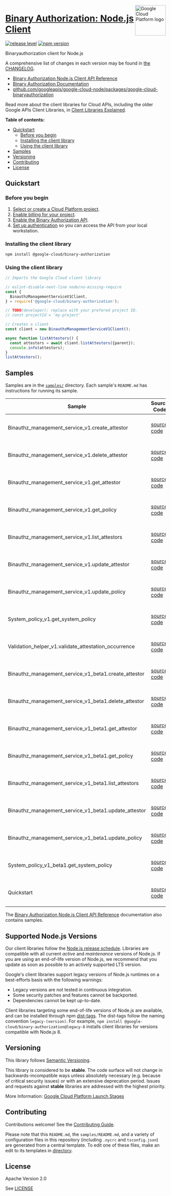[//]: # "This README.md file is auto-generated, all changes to this file will be lost."
[//]: # "To regenerate it, use `python -m synthtool`."
<img src="https://avatars2.githubusercontent.com/u/2810941?v=3&s=96" alt="Google Cloud Platform logo" title="Google Cloud Platform" align="right" height="96" width="96"/>

# [Binary Authorization: Node.js Client](https://github.com/googleapis/google-cloud-node/tree/main/packages/google-cloud-binaryauthorization)

[![release level](https://img.shields.io/badge/release%20level-stable-brightgreen.svg?style=flat)](https://cloud.google.com/terms/launch-stages)
[![npm version](https://img.shields.io/npm/v/@google-cloud/binary-authorization.svg)](https://www.npmjs.org/package/@google-cloud/binary-authorization)




Binaryauthorization client for Node.js


A comprehensive list of changes in each version may be found in
[the CHANGELOG](https://github.com/googleapis/google-cloud-node/tree/main/packages/google-cloud-binaryauthorization/CHANGELOG.md).

* [Binary Authorization Node.js Client API Reference][client-docs]
* [Binary Authorization Documentation][product-docs]
* [github.com/googleapis/google-cloud-node/packages/google-cloud-binaryauthorization](https://github.com/googleapis/google-cloud-node/tree/main/packages/google-cloud-binaryauthorization)

Read more about the client libraries for Cloud APIs, including the older
Google APIs Client Libraries, in [Client Libraries Explained][explained].

[explained]: https://cloud.google.com/apis/docs/client-libraries-explained

**Table of contents:**


* [Quickstart](#quickstart)
  * [Before you begin](#before-you-begin)
  * [Installing the client library](#installing-the-client-library)
  * [Using the client library](#using-the-client-library)
* [Samples](#samples)
* [Versioning](#versioning)
* [Contributing](#contributing)
* [License](#license)

## Quickstart

### Before you begin

1.  [Select or create a Cloud Platform project][projects].
1.  [Enable billing for your project][billing].
1.  [Enable the Binary Authorization API][enable_api].
1.  [Set up authentication][auth] so you can access the
    API from your local workstation.

### Installing the client library

```bash
npm install @google-cloud/binary-authorization
```


### Using the client library

```javascript
// Imports the Google Cloud client library

// eslint-disable-next-line node/no-missing-require
const {
  BinauthzManagementServiceV1Client,
} = require('@google-cloud/binary-authorization');

// TODO(developer): replace with your prefered project ID.
// const projectId = 'my-project'

// Creates a client
const client = new BinauthzManagementServiceV1Client();

async function listAttestors() {
  const attestors = await client.listAttestors({parent});
  console.info(attestors);
}
listAttestors();

```



## Samples

Samples are in the [`samples/`](https://github.com/googleapis/google-cloud-node/tree/main/packages/google-cloud-binaryauthorization/samples) directory. Each sample's `README.md` has instructions for running its sample.

| Sample                      | Source Code                       | Try it |
| --------------------------- | --------------------------------- | ------ |
| Binauthz_management_service_v1.create_attestor | [source code](https://github.com/googleapis/google-cloud-node/blob/main/packages/google-cloud-binaryauthorization/samples/generated/v1/binauthz_management_service_v1.create_attestor.js) | [![Open in Cloud Shell][shell_img]](https://console.cloud.google.com/cloudshell/open?git_repo=https://github.com/googleapis/google-cloud-node&page=editor&open_in_editor=packages/google-cloud-binaryauthorization/samples/generated/v1/binauthz_management_service_v1.create_attestor.js,packages/google-cloud-binaryauthorization/samples/README.md) |
| Binauthz_management_service_v1.delete_attestor | [source code](https://github.com/googleapis/google-cloud-node/blob/main/packages/google-cloud-binaryauthorization/samples/generated/v1/binauthz_management_service_v1.delete_attestor.js) | [![Open in Cloud Shell][shell_img]](https://console.cloud.google.com/cloudshell/open?git_repo=https://github.com/googleapis/google-cloud-node&page=editor&open_in_editor=packages/google-cloud-binaryauthorization/samples/generated/v1/binauthz_management_service_v1.delete_attestor.js,packages/google-cloud-binaryauthorization/samples/README.md) |
| Binauthz_management_service_v1.get_attestor | [source code](https://github.com/googleapis/google-cloud-node/blob/main/packages/google-cloud-binaryauthorization/samples/generated/v1/binauthz_management_service_v1.get_attestor.js) | [![Open in Cloud Shell][shell_img]](https://console.cloud.google.com/cloudshell/open?git_repo=https://github.com/googleapis/google-cloud-node&page=editor&open_in_editor=packages/google-cloud-binaryauthorization/samples/generated/v1/binauthz_management_service_v1.get_attestor.js,packages/google-cloud-binaryauthorization/samples/README.md) |
| Binauthz_management_service_v1.get_policy | [source code](https://github.com/googleapis/google-cloud-node/blob/main/packages/google-cloud-binaryauthorization/samples/generated/v1/binauthz_management_service_v1.get_policy.js) | [![Open in Cloud Shell][shell_img]](https://console.cloud.google.com/cloudshell/open?git_repo=https://github.com/googleapis/google-cloud-node&page=editor&open_in_editor=packages/google-cloud-binaryauthorization/samples/generated/v1/binauthz_management_service_v1.get_policy.js,packages/google-cloud-binaryauthorization/samples/README.md) |
| Binauthz_management_service_v1.list_attestors | [source code](https://github.com/googleapis/google-cloud-node/blob/main/packages/google-cloud-binaryauthorization/samples/generated/v1/binauthz_management_service_v1.list_attestors.js) | [![Open in Cloud Shell][shell_img]](https://console.cloud.google.com/cloudshell/open?git_repo=https://github.com/googleapis/google-cloud-node&page=editor&open_in_editor=packages/google-cloud-binaryauthorization/samples/generated/v1/binauthz_management_service_v1.list_attestors.js,packages/google-cloud-binaryauthorization/samples/README.md) |
| Binauthz_management_service_v1.update_attestor | [source code](https://github.com/googleapis/google-cloud-node/blob/main/packages/google-cloud-binaryauthorization/samples/generated/v1/binauthz_management_service_v1.update_attestor.js) | [![Open in Cloud Shell][shell_img]](https://console.cloud.google.com/cloudshell/open?git_repo=https://github.com/googleapis/google-cloud-node&page=editor&open_in_editor=packages/google-cloud-binaryauthorization/samples/generated/v1/binauthz_management_service_v1.update_attestor.js,packages/google-cloud-binaryauthorization/samples/README.md) |
| Binauthz_management_service_v1.update_policy | [source code](https://github.com/googleapis/google-cloud-node/blob/main/packages/google-cloud-binaryauthorization/samples/generated/v1/binauthz_management_service_v1.update_policy.js) | [![Open in Cloud Shell][shell_img]](https://console.cloud.google.com/cloudshell/open?git_repo=https://github.com/googleapis/google-cloud-node&page=editor&open_in_editor=packages/google-cloud-binaryauthorization/samples/generated/v1/binauthz_management_service_v1.update_policy.js,packages/google-cloud-binaryauthorization/samples/README.md) |
| System_policy_v1.get_system_policy | [source code](https://github.com/googleapis/google-cloud-node/blob/main/packages/google-cloud-binaryauthorization/samples/generated/v1/system_policy_v1.get_system_policy.js) | [![Open in Cloud Shell][shell_img]](https://console.cloud.google.com/cloudshell/open?git_repo=https://github.com/googleapis/google-cloud-node&page=editor&open_in_editor=packages/google-cloud-binaryauthorization/samples/generated/v1/system_policy_v1.get_system_policy.js,packages/google-cloud-binaryauthorization/samples/README.md) |
| Validation_helper_v1.validate_attestation_occurrence | [source code](https://github.com/googleapis/google-cloud-node/blob/main/packages/google-cloud-binaryauthorization/samples/generated/v1/validation_helper_v1.validate_attestation_occurrence.js) | [![Open in Cloud Shell][shell_img]](https://console.cloud.google.com/cloudshell/open?git_repo=https://github.com/googleapis/google-cloud-node&page=editor&open_in_editor=packages/google-cloud-binaryauthorization/samples/generated/v1/validation_helper_v1.validate_attestation_occurrence.js,packages/google-cloud-binaryauthorization/samples/README.md) |
| Binauthz_management_service_v1_beta1.create_attestor | [source code](https://github.com/googleapis/google-cloud-node/blob/main/packages/google-cloud-binaryauthorization/samples/generated/v1beta1/binauthz_management_service_v1_beta1.create_attestor.js) | [![Open in Cloud Shell][shell_img]](https://console.cloud.google.com/cloudshell/open?git_repo=https://github.com/googleapis/google-cloud-node&page=editor&open_in_editor=packages/google-cloud-binaryauthorization/samples/generated/v1beta1/binauthz_management_service_v1_beta1.create_attestor.js,packages/google-cloud-binaryauthorization/samples/README.md) |
| Binauthz_management_service_v1_beta1.delete_attestor | [source code](https://github.com/googleapis/google-cloud-node/blob/main/packages/google-cloud-binaryauthorization/samples/generated/v1beta1/binauthz_management_service_v1_beta1.delete_attestor.js) | [![Open in Cloud Shell][shell_img]](https://console.cloud.google.com/cloudshell/open?git_repo=https://github.com/googleapis/google-cloud-node&page=editor&open_in_editor=packages/google-cloud-binaryauthorization/samples/generated/v1beta1/binauthz_management_service_v1_beta1.delete_attestor.js,packages/google-cloud-binaryauthorization/samples/README.md) |
| Binauthz_management_service_v1_beta1.get_attestor | [source code](https://github.com/googleapis/google-cloud-node/blob/main/packages/google-cloud-binaryauthorization/samples/generated/v1beta1/binauthz_management_service_v1_beta1.get_attestor.js) | [![Open in Cloud Shell][shell_img]](https://console.cloud.google.com/cloudshell/open?git_repo=https://github.com/googleapis/google-cloud-node&page=editor&open_in_editor=packages/google-cloud-binaryauthorization/samples/generated/v1beta1/binauthz_management_service_v1_beta1.get_attestor.js,packages/google-cloud-binaryauthorization/samples/README.md) |
| Binauthz_management_service_v1_beta1.get_policy | [source code](https://github.com/googleapis/google-cloud-node/blob/main/packages/google-cloud-binaryauthorization/samples/generated/v1beta1/binauthz_management_service_v1_beta1.get_policy.js) | [![Open in Cloud Shell][shell_img]](https://console.cloud.google.com/cloudshell/open?git_repo=https://github.com/googleapis/google-cloud-node&page=editor&open_in_editor=packages/google-cloud-binaryauthorization/samples/generated/v1beta1/binauthz_management_service_v1_beta1.get_policy.js,packages/google-cloud-binaryauthorization/samples/README.md) |
| Binauthz_management_service_v1_beta1.list_attestors | [source code](https://github.com/googleapis/google-cloud-node/blob/main/packages/google-cloud-binaryauthorization/samples/generated/v1beta1/binauthz_management_service_v1_beta1.list_attestors.js) | [![Open in Cloud Shell][shell_img]](https://console.cloud.google.com/cloudshell/open?git_repo=https://github.com/googleapis/google-cloud-node&page=editor&open_in_editor=packages/google-cloud-binaryauthorization/samples/generated/v1beta1/binauthz_management_service_v1_beta1.list_attestors.js,packages/google-cloud-binaryauthorization/samples/README.md) |
| Binauthz_management_service_v1_beta1.update_attestor | [source code](https://github.com/googleapis/google-cloud-node/blob/main/packages/google-cloud-binaryauthorization/samples/generated/v1beta1/binauthz_management_service_v1_beta1.update_attestor.js) | [![Open in Cloud Shell][shell_img]](https://console.cloud.google.com/cloudshell/open?git_repo=https://github.com/googleapis/google-cloud-node&page=editor&open_in_editor=packages/google-cloud-binaryauthorization/samples/generated/v1beta1/binauthz_management_service_v1_beta1.update_attestor.js,packages/google-cloud-binaryauthorization/samples/README.md) |
| Binauthz_management_service_v1_beta1.update_policy | [source code](https://github.com/googleapis/google-cloud-node/blob/main/packages/google-cloud-binaryauthorization/samples/generated/v1beta1/binauthz_management_service_v1_beta1.update_policy.js) | [![Open in Cloud Shell][shell_img]](https://console.cloud.google.com/cloudshell/open?git_repo=https://github.com/googleapis/google-cloud-node&page=editor&open_in_editor=packages/google-cloud-binaryauthorization/samples/generated/v1beta1/binauthz_management_service_v1_beta1.update_policy.js,packages/google-cloud-binaryauthorization/samples/README.md) |
| System_policy_v1_beta1.get_system_policy | [source code](https://github.com/googleapis/google-cloud-node/blob/main/packages/google-cloud-binaryauthorization/samples/generated/v1beta1/system_policy_v1_beta1.get_system_policy.js) | [![Open in Cloud Shell][shell_img]](https://console.cloud.google.com/cloudshell/open?git_repo=https://github.com/googleapis/google-cloud-node&page=editor&open_in_editor=packages/google-cloud-binaryauthorization/samples/generated/v1beta1/system_policy_v1_beta1.get_system_policy.js,packages/google-cloud-binaryauthorization/samples/README.md) |
| Quickstart | [source code](https://github.com/googleapis/google-cloud-node/blob/main/packages/google-cloud-binaryauthorization/samples/quickstart.js) | [![Open in Cloud Shell][shell_img]](https://console.cloud.google.com/cloudshell/open?git_repo=https://github.com/googleapis/google-cloud-node&page=editor&open_in_editor=packages/google-cloud-binaryauthorization/samples/quickstart.js,packages/google-cloud-binaryauthorization/samples/README.md) |



The [Binary Authorization Node.js Client API Reference][client-docs] documentation
also contains samples.

## Supported Node.js Versions

Our client libraries follow the [Node.js release schedule](https://github.com/nodejs/release#release-schedule).
Libraries are compatible with all current _active_ and _maintenance_ versions of
Node.js.
If you are using an end-of-life version of Node.js, we recommend that you update
as soon as possible to an actively supported LTS version.

Google's client libraries support legacy versions of Node.js runtimes on a
best-efforts basis with the following warnings:

* Legacy versions are not tested in continuous integration.
* Some security patches and features cannot be backported.
* Dependencies cannot be kept up-to-date.

Client libraries targeting some end-of-life versions of Node.js are available, and
can be installed through npm [dist-tags](https://docs.npmjs.com/cli/dist-tag).
The dist-tags follow the naming convention `legacy-(version)`.
For example, `npm install @google-cloud/binary-authorization@legacy-8` installs client libraries
for versions compatible with Node.js 8.

## Versioning

This library follows [Semantic Versioning](http://semver.org/).



This library is considered to be **stable**. The code surface will not change in backwards-incompatible ways
unless absolutely necessary (e.g. because of critical security issues) or with
an extensive deprecation period. Issues and requests against **stable** libraries
are addressed with the highest priority.






More Information: [Google Cloud Platform Launch Stages][launch_stages]

[launch_stages]: https://cloud.google.com/terms/launch-stages

## Contributing

Contributions welcome! See the [Contributing Guide](https://github.com/googleapis/google-cloud-node/blob/main/CONTRIBUTING.md).

Please note that this `README.md`, the `samples/README.md`,
and a variety of configuration files in this repository (including `.nycrc` and `tsconfig.json`)
are generated from a central template. To edit one of these files, make an edit
to its templates in
[directory](https://github.com/googleapis/synthtool).

## License

Apache Version 2.0

See [LICENSE](https://github.com/googleapis/google-cloud-node/blob/main/LICENSE)

[client-docs]: https://cloud.google.com/nodejs/docs/reference/binary-authorization/latest
[product-docs]: https://cloud.google.com/binary-authorization/
[shell_img]: https://gstatic.com/cloudssh/images/open-btn.png
[projects]: https://console.cloud.google.com/project
[billing]: https://support.google.com/cloud/answer/6293499#enable-billing
[enable_api]: https://console.cloud.google.com/flows/enableapi?apiid=binaryauthorization.googleapis.com
[auth]: https://cloud.google.com/docs/authentication/external/set-up-adc-local
